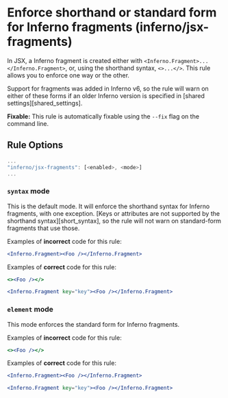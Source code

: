 # Enforce shorthand or standard form for Inferno fragments (inferno/jsx-fragments)

In JSX, a Inferno fragment is created either with `<Inferno.Fragment>...</Inferno.Fragment>`, or, using the shorthand syntax, `<>...</>`. This rule allows you to enforce one way or the other.

Support for fragments was added in Inferno v6, so the rule will warn on either of these forms if an older Inferno version is specified in [shared settings][shared_settings].

**Fixable:** This rule is automatically fixable using the `--fix` flag on the command line.

## Rule Options

```js
...
"inferno/jsx-fragments": [<enabled>, <mode>]
...
```

### `syntax` mode

This is the default mode. It will enforce the shorthand syntax for Inferno fragments, with one exception. [Keys or attributes are not supported by the shorthand syntax][short_syntax], so the rule will not warn on standard-form fragments that use those.

Examples of **incorrect** code for this rule:

```jsx
<Inferno.Fragment><Foo /></Inferno.Fragment>
```

Examples of **correct** code for this rule:

```jsx
<><Foo /></>
```

```jsx
<Inferno.Fragment key="key"><Foo /></Inferno.Fragment>
```

### `element` mode

This mode enforces the standard form for Inferno fragments.

Examples of **incorrect** code for this rule:

```jsx
<><Foo /></>
```

Examples of **correct** code for this rule:

```jsx
<Inferno.Fragment><Foo /></Inferno.Fragment>
```

```jsx
<Inferno.Fragment key="key"><Foo /></Inferno.Fragment>
```

[fragments]: https://infernojs.org/docs/api/inferno